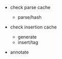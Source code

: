 

- check parse cache
  - parse/hash

- check insertion cache
  - generate
  - insert/tag

- annotate
